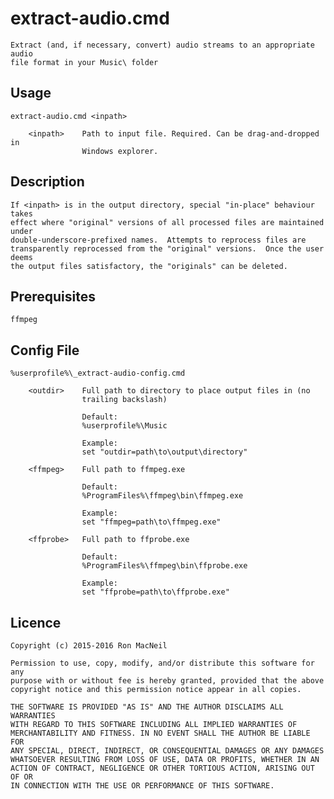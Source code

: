 extract-audio.cmd
=================

    Extract (and, if necessary, convert) audio streams to an appropriate audio
    file format in your Music\ folder

Usage
-----

    extract-audio.cmd <inpath>

        <inpath>    Path to input file. Required. Can be drag-and-dropped in
                    Windows explorer.

Description
-----------

    If <inpath> is in the output directory, special "in-place" behaviour takes
    effect where "original" versions of all processed files are maintained under
    double-underscore-prefixed names.  Attempts to reprocess files are
    transparently reprocessed from the "original" versions.  Once the user deems
    the output files satisfactory, the "originals" can be deleted.

Prerequisites
-------------

    ffmpeg

Config File
-----------

    %userprofile%\_extract-audio-config.cmd

        <outdir>    Full path to directory to place output files in (no
                    trailing backslash)

                    Default:
                    %userprofile%\Music

                    Example:
                    set "outdir=path\to\output\directory"

        <ffmpeg>    Full path to ffmpeg.exe

                    Default:
                    %ProgramFiles%\ffmpeg\bin\ffmpeg.exe

                    Example:
                    set "ffmpeg=path\to\ffmpeg.exe"

        <ffprobe>   Full path to ffprobe.exe

                    Default:
                    %ProgramFiles%\ffmpeg\bin\ffprobe.exe

                    Example:
                    set "ffprobe=path\to\ffprobe.exe"

Licence
-------

    Copyright (c) 2015-2016 Ron MacNeil

    Permission to use, copy, modify, and/or distribute this software for any
    purpose with or without fee is hereby granted, provided that the above
    copyright notice and this permission notice appear in all copies.

    THE SOFTWARE IS PROVIDED "AS IS" AND THE AUTHOR DISCLAIMS ALL WARRANTIES
    WITH REGARD TO THIS SOFTWARE INCLUDING ALL IMPLIED WARRANTIES OF
    MERCHANTABILITY AND FITNESS. IN NO EVENT SHALL THE AUTHOR BE LIABLE FOR
    ANY SPECIAL, DIRECT, INDIRECT, OR CONSEQUENTIAL DAMAGES OR ANY DAMAGES
    WHATSOEVER RESULTING FROM LOSS OF USE, DATA OR PROFITS, WHETHER IN AN
    ACTION OF CONTRACT, NEGLIGENCE OR OTHER TORTIOUS ACTION, ARISING OUT OF OR
    IN CONNECTION WITH THE USE OR PERFORMANCE OF THIS SOFTWARE.
